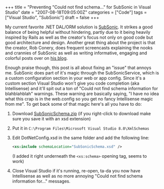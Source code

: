 +++
title = "Preventing \"Could not find schema...\" for SubSonic in Visual Studio"
date = "2007-08-18T09:05:00Z"
categories = ["Code"]
tags = ["Visual Studio", "SubSonic"]
draft = false
+++

My current favorite .NET DAL/ORM solution is [SubSonic](http://subsonicproject.com/). It strikes a good balance of being helpful without hindering, partly due to it being heavily inspired by Rails as well as the creator's focus not only on good code but good architecture and design. Another great thing about the project is that the creator, Rob Conery, does frequent screencasts explaining the nooks and crannies of SubSonic as well as writing informative, engaging and colorful posts over on [his blog](http://spook.wekeroad.com/).

Enough praise though, this post is all about fixing an "issue" that annoys me. SubSonic does part of it's magic through the SubSonicService, which is a custom configuration section in your web or app config. Since it's a custom section Visual Studio won't give you code completion (aka Intellisense) and it'll spit out a ton of "Could not find schema information for blahblahblah" warnings. These warning are basically saying, "I have no idea what this crap is in the web.config so you get no fancy Intellisense magic from me". To get back some of that magic here's all you have to do:

1. Download [SubSonicSchema.zip](/downloads/SubSonicSchema.zip) (if you right-click to download make sure you save it with an xsd extension)

2. Put it in `C:\Program Files\Microsoft Visual Studio 8.0\XmlSchemas`

3. Edit DotNetConfig.xsd in the same folder and add the following line:

    ```xml
    <xs:include schemaLocation="SubSonicSchema.xsd" />
    ```

    (I added it right underneath the `<xs:schema>` opening tag, seems to work)

4. Close Visual Studio if it's running, re-open, ta-da you now have Intellisense as well as no more annoying "Could not find schema information for..." messages.
